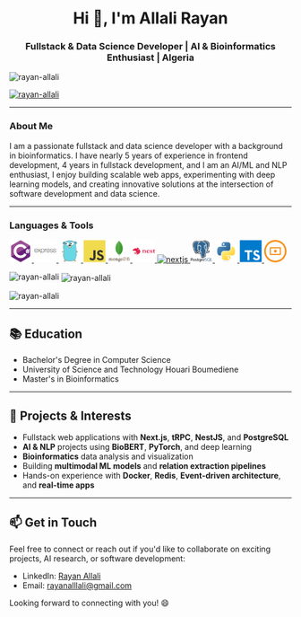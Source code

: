 <h1 align="center">Hi 👋, I'm Allali Rayan</h1>
<h3 align="center">Fullstack & Data Science Developer | AI & Bioinformatics Enthusiast | Algeria</h3>

<p align="left">
  <img src="https://komarev.com/ghpvc/?username=rayan-allali&label=Profile%20views&color=0e75b6&style=flat" alt="rayan-allali" />
</p>

<p align="left">
  <a href="https://github.com/ryo-ma/github-profile-trophy">
    <img src="https://github-profile-trophy.vercel.app/?username=rayan-allali" alt="rayan-allali" />
  </a>
</p>

---

<h3 align="left">About Me</h3>
<p align="left">
I am a passionate fullstack and data science developer with a background in bioinformatics. I have nearly 5 years of experience in frontend development, 4 years in fullstack development, and I am an AI/ML and NLP enthusiast,  I enjoy building scalable web apps, experimenting with deep learning models, and creating innovative solutions at the intersection of software development and data science.
</p>

---

<h3 align="left">Languages & Tools</h3>
<p align="left">
  <a href="https://www.w3schools.com/cs/" target="_blank" rel="noreferrer">
    <img src="https://raw.githubusercontent.com/devicons/devicon/master/icons/csharp/csharp-original.svg" alt="csharp" width="40" height="40"/>
  </a>
  <a href="https://expressjs.com" target="_blank" rel="noreferrer">
    <img src="https://raw.githubusercontent.com/devicons/devicon/master/icons/express/express-original-wordmark.svg" alt="express" width="40" height="40"/>
  </a>
  <a href="https://golang.org" target="_blank" rel="noreferrer">
    <img src="https://raw.githubusercontent.com/devicons/devicon/master/icons/go/go-original.svg" alt="go" width="40" height="40"/>
  </a>
  <a href="https://developer.mozilla.org/en-US/docs/Web/JavaScript" target="_blank" rel="noreferrer">
    <img src="https://raw.githubusercontent.com/devicons/devicon/master/icons/javascript/javascript-original.svg" alt="javascript" width="40" height="40"/>
  </a>
  <a href="https://www.mongodb.com/" target="_blank" rel="noreferrer">
    <img src="https://raw.githubusercontent.com/devicons/devicon/master/icons/mongodb/mongodb-original-wordmark.svg" alt="mongodb" width="40" height="40"/>
  </a>
  <a href="https://nestjs.com/" target="_blank" rel="noreferrer">
    <img src="https://raw.githubusercontent.com/devicons/devicon/master/icons/nestjs/nestjs-original-wordmark.svg" alt="nestjs" width="40" height="40"/>
  </a>
  <a href="https://nextjs.org/" target="_blank" rel="noreferrer">
    <img src="https://cdn.worldvectorlogo.com/logos/nextjs-2.svg" alt="nextjs" width="40" height="40"/>
  </a>
  <a href="https://www.postgresql.org" target="_blank" rel="noreferrer">
    <img src="https://raw.githubusercontent.com/devicons/devicon/master/icons/postgresql/postgresql-original-wordmark.svg" alt="postgresql" width="40" height="40"/>
  </a>
  <a href="https://www.python.org" target="_blank" rel="noreferrer">
    <img src="https://raw.githubusercontent.com/devicons/devicon/master/icons/python/python-original.svg" alt="python" width="40" height="40"/>
  </a>
  <a href="https://www.typescriptlang.org/" target="_blank" rel="noreferrer">
    <img src="https://raw.githubusercontent.com/devicons/devicon/master/icons/typescript/typescript-original.svg" alt="typescript" width="40" height="40"/>
  </a>
  <a href="https://scikit-learn.org/" target="_blank" rel="noreferrer">
    <svg width="40" height="40" viewBox="0 0 512 512" xmlns="http://www.w3.org/2000/svg">
      <path fill="#F7931E" d="M256 0C114.836 0 0 114.836 0 256s114.836 256 256 256 256-114.836 256-256S397.164 0 256 0zm0 472C132.288 472 40 379.712 40 256S132.288 40 256 40s216 92.288 216 216-92.288 216-216 216z"/>
      <path fill="#F7931E" d="M370 166H142c-7.18 0-13 5.82-13 13v154c0 7.18 5.82 13 13 13h228c7.18 0 13-5.82 13-13V179c0-7.18-5.82-13-13-13zm-13 154H155V192h202v128z"/>
      <circle fill="#F7931E" cx="256" cy="256" r="32"/>
    </svg>
  </a>
</p>


<p>
  <img align="left" src="https://github-readme-stats.vercel.app/api/top-langs?username=rayan-allali&show_icons=true&locale=en&layout=compact" alt="rayan-allali" />
</p>
<p>
  &nbsp;<img align="center" src="https://github-readme-stats.vercel.app/api?username=rayan-allali&show_icons=true&locale=en" alt="rayan-allali" />
</p>
<p>
  <img align="center" src="https://github-readme-streak-stats.herokuapp.com/?user=rayan-allali&" alt="rayan-allali" />
</p>

---

## 📚 Education
- Bachelor's Degree in Computer Science  
- University of Science and Technology Houari Boumediene  
- Master's in Bioinformatics  

---

## 🔭 Projects & Interests
- Fullstack web applications with **Next.js**, **tRPC**, **NestJS**, and **PostgreSQL**  
- **AI & NLP** projects using **BioBERT**, **PyTorch**, and deep learning  
- **Bioinformatics** data analysis and visualization  
- Building **multimodal ML models** and **relation extraction pipelines**  
- Hands-on experience with **Docker**, **Redis**, **Event-driven architecture**, and **real-time apps**  

---

## 📫 Get in Touch
Feel free to connect or reach out if you'd like to collaborate on exciting projects, AI research, or software development:

- LinkedIn: [Rayan Allali](https://www.linkedin.com/in/rayan-allali-433932226/)  
- Email: rayanalllali@gmail.com  

Looking forward to connecting with you! 😄


